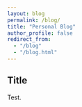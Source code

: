```yaml
---
layout: blog
permalink: /blog/
title: "Personal Blog"
author_profile: false
redirect_from: 
  - "/blog"
  - "/blog.html"
---
```


## Title <style> Nov. 28, 2020 {text-align: right}</style>
Test.

